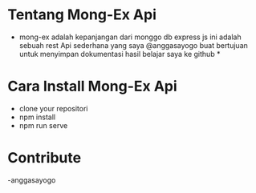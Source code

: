 # Tentang Mong-Ex Api

* mong-ex adalah kepanjangan dari monggo db express js ini adalah sebuah rest Api sederhana yang saya @anggasayogo buat bertujuan untuk menyimpan dokumentasi hasil belajar saya ke github *

# Cara Install Mong-Ex Api

- clone your repositori
- npm install
- npm run serve

# Contribute
-anggasayogo